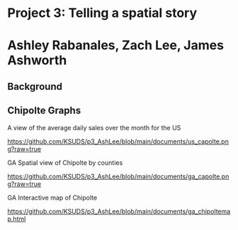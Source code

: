 # Project 3: Telling a spatial story
# Ashley Rabanales, Zach Lee, James Ashworth

## Background



## Chipolte Graphs

A view of the average daily sales over the month for the US

https://github.com/KSUDS/p3_AshLee/blob/main/documents/us_capolte.png?raw=true


GA Spatial view of Chipolte by counties

https://github.com/KSUDS/p3_AshLee/blob/main/documents/ga_capolte.png?raw=true

GA Interactive map of Chipolte

https://github.com/KSUDS/p3_AshLee/blob/main/documents/ga_chipoltemap.html

